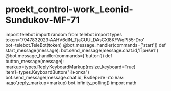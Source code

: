 # proekt_control-work_Leonid-Sundukov-MF-71
import telebot
import random
from telebot import types
token='7947832023:AAHV6dlN_TjaCUULDAsCXl8KFWqPI55-Dro'
bot=telebot.TeleBot(token)
@bot.message_handler(commands=['start'])
def start_message(message):
	bot.send_message(message.chat.id,'Привет')
@bot.message_handler(commands=['button'])
def button_message(message):
	markup=types.ReplyKeyboardMarkup(resize_keyboard=True)
	item1=types.KeyboardButton("Кнопка") 																																		
	bot.send_message(message.chat.id,'Выберите что вам надо',reply_markup=markup)
bot.infinity_polling()
import math
